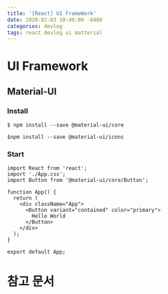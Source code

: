 ```yaml
---
title: '[React] UI FrameWork'
date: 2020-02-03 10:49:00 -0400
categories: devlog
tags: react devlog ui matterial
---
```


# UI Framework

## Material-UI

### Install

```
$ npm install --save @material-ui/core

$npm install --save @material-ui/icons
```

### Start

```
import React from 'react';
import './App.css';
import Button from '@material-ui/core/Button';

function App() {
  return (
    <div className="App">
      <Button variant="contained" color="primary">
        Hello World
      </Button>
    </div>
  );
}

export default App;
```

# 참고 문서
